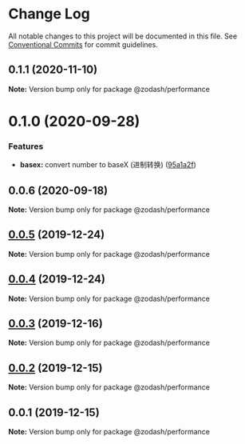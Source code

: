 # Change Log

All notable changes to this project will be documented in this file.
See [Conventional Commits](https://conventionalcommits.org) for commit guidelines.

## 0.1.1 (2020-11-10)

**Note:** Version bump only for package @zodash/performance





# 0.1.0 (2020-09-28)


### Features

* **basex:** convert number to baseX (进制转换) ([95a1a2f](https://github.com/zcorky/zodash/commit/95a1a2f361d73de5caa3b8e297c1643e97e40983))





## 0.0.6 (2020-09-18)

**Note:** Version bump only for package @zodash/performance





## [0.0.5](https://github.com/zcorky/zodash/compare/@zodash/performance@0.0.4...@zodash/performance@0.0.5) (2019-12-24)

**Note:** Version bump only for package @zodash/performance





## [0.0.4](https://github.com/zcorky/zodash/compare/@zodash/performance@0.0.3...@zodash/performance@0.0.4) (2019-12-24)

**Note:** Version bump only for package @zodash/performance





## [0.0.3](https://github.com/zcorky/zodash/compare/@zodash/performance@0.0.2...@zodash/performance@0.0.3) (2019-12-16)

**Note:** Version bump only for package @zodash/performance





## [0.0.2](https://github.com/zcorky/zodash/compare/@zodash/performance@0.0.1...@zodash/performance@0.0.2) (2019-12-15)

**Note:** Version bump only for package @zodash/performance





## 0.0.1 (2019-12-15)

**Note:** Version bump only for package @zodash/performance
